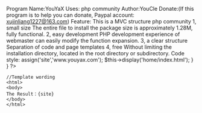 Program Name:YouYaX
Uses: php community
Author:YouCle
Donate:(If this program is to help you can donate, Paypal account: xujinliang1227@163.com)
Feature:
	This is a MVC structure php community
	1, small size
			The entire file to install the package size is approximately 1.28M, fully functional.
	2, easy development
			PHP development experience of webmaster can easily modify the function expansion.
	3, a clear structure
			Separation of code and page templates
	4, free
			Without limiting the installation directory, located in the root directory or subdirectory.
Code style:
	<?php
		//Controller wording
		class IndexAction extends YouYaX{
		 public function index(){
		   $this->assign('site','www.youyax.com');
		   $this->display('home/index.html');
		  }
		}
	?>
	
	//Template wording
	<html>
	<body>
	The Result：{site}
	</body>
	</html>

